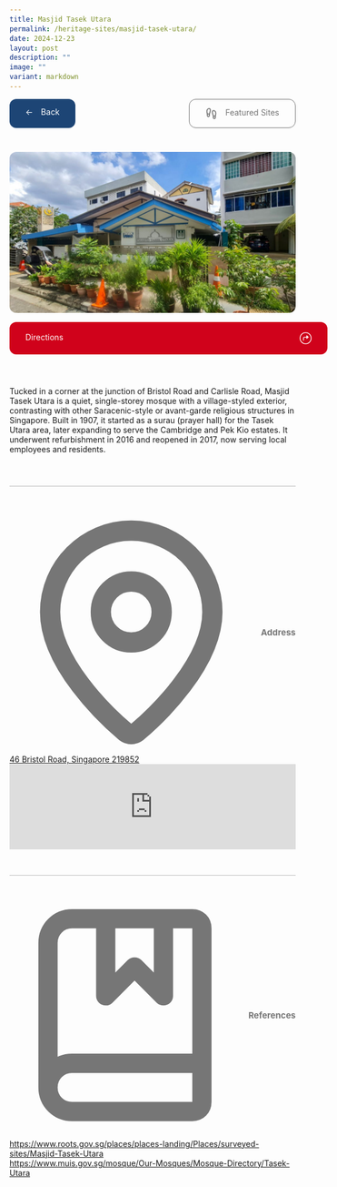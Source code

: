 ```yaml
---
title: Masjid Tasek Utara
permalink: /heritage-sites/masjid-tasek-utara/
date: 2024-12-23
layout: post
description: ""
image: ""
variant: markdown
---
```

<div class="content-container">
  <div class="detail-buttons">
    <a class="site-button back" href="/heritage-trail/cambridge-nc">
      <div>←</div>
      <div>Back</div>
    </a>
    <a class="site-button featured" href="/heritage-trail/featured-sites">
      <svg xmlns="http://www.w3.org/2000/svg" class="featured-icon" viewBox="0 0 24 24">
        <path d="M4,16v-2.4c0-2.1-1-3.1-1-5.6c0-2.7,1.5-6,4.5-6C9.4,2,10,3.8,10,5.5c0,3.1-2,5.7-2,8.7V16c0,1.1-0.9,2-2,2S4,17.1,4,16z" stroke-linejoin="round" stroke-linecap="round" stroke-width="2" stroke="currentColor" fill="none"></path>
        <path d="M20,20v-2.4c0-2.1,1-3.1,1-5.6c0-2.7-1.5-6-4.5-6C14.6,6,14,7.8,14,9.5c0,3.1,2,5.7,2,8.7V20c0,1.1,0.9,2,2,2S20,21.1,20,20z" stroke-linejoin="round" stroke-linecap="round" stroke-width="2" stroke="currentColor" fill="none"></path>
        <path d="M16,17h4" stroke-linejoin="round" stroke-linecap="round" stroke-width="2" stroke="currentColor" fill="none"></path>
        <path d="M4,13h4" stroke-linejoin="round" stroke-linecap="round" stroke-width="2" stroke="currentColor" fill="none"></path>
      </svg>
      <div>Featured Sites</div>
    </a>
  </div>
  <div class="site-media">
    <img class="site-image" alt="" loading="lazy" src="/images/masjid_tasek_utara.jpg">
    <a class="site-button directions" href="https://maps.app.goo.gl/8ozBDq2aWD4d7rKR9">
      <div>Directions</div>
      <svg class="directions-icon" xmlns="http://www.w3.org/2000/svg" fill="none" viewBox="0 0 655 655" height="655" width="655">
        <path fill="currentColor" d="M327.625 655C282.801 655 240.587 646.405 200.984 629.215C161.599 612.242 126.784 588.742 96.538 558.714C66.5097 528.468 42.9005 493.652 25.7104 454.267C8.73785 414.665 0.251587 372.451 0.251587 327.626C0.251587 282.801 8.73785 240.696 25.7104 201.312C42.9005 161.709 66.5097 126.894 96.538 96.8652C126.566 66.6193 161.273 43.0101 200.658 26.0376C240.26 8.84749 282.474 0.252441 327.299 0.252441C372.124 0.252441 414.338 8.84749 453.94 26.0376C493.543 43.0101 528.358 66.6193 558.386 96.8652C588.415 126.894 612.024 161.709 629.214 201.312C646.404 240.696 654.999 282.801 654.999 327.626C654.999 372.451 646.404 414.665 629.214 454.267C612.024 493.652 588.415 528.468 558.386 558.714C528.358 588.742 493.543 612.242 453.94 629.215C414.555 646.405 372.45 655 327.625 655ZM327.625 612.895C367.01 612.895 403.893 605.497 438.273 590.7C472.871 575.904 503.226 555.45 529.337 529.338C555.666 503.227 576.12 472.981 590.699 438.6C605.496 404.003 612.894 367.011 612.894 327.626C612.894 288.241 605.496 251.359 590.699 216.978C575.903 182.381 555.449 152.026 529.337 125.914C503.226 99.5852 472.871 79.1311 438.273 64.5522C403.893 49.7556 366.902 42.3573 327.299 42.3573C287.914 42.3573 250.923 49.7556 216.325 64.5522C181.945 79.1311 151.699 99.5852 125.587 125.914C99.6931 152.026 79.3479 182.381 64.5513 216.978C49.9724 251.359 42.6829 288.241 42.6829 327.626C42.6829 367.011 49.9724 404.003 64.5513 438.6C79.3479 472.981 99.8019 503.227 125.914 529.338C152.025 555.45 182.271 575.904 216.651 590.7C251.031 605.497 288.023 612.895 327.625 612.895ZM189.887 437.295V334.481C189.887 304.67 196.959 282.693 211.102 268.549C225.464 254.187 247.441 247.007 277.034 247.007H370.383V194.784C370.383 188.691 372.233 183.904 375.932 180.422C379.849 176.941 384.527 175.091 389.967 174.874C395.407 174.656 400.629 176.723 405.634 181.075L481.684 246.028C489.735 252.773 493.76 259.845 493.76 267.243C493.76 274.424 489.735 281.387 481.684 288.132L405.634 352.759C398.235 359.069 390.511 360.701 382.46 357.655C374.409 354.608 370.383 348.515 370.383 339.376V286.827L277.687 287.153C260.932 287.153 248.747 290.961 241.131 298.577C233.515 306.193 229.707 318.705 229.707 336.112V437.295C229.707 444.258 227.966 449.807 224.485 453.941C221.003 457.858 216.107 459.925 209.797 460.142C203.487 459.925 198.591 457.858 195.109 453.941C191.628 449.807 189.887 444.258 189.887 437.295Z"></path>
      </svg>
    </a>
  </div>
  <div>
    <p>
      Tucked in a corner at the junction of Bristol Road and Carlisle Road,
      Masjid Tasek Utara is a quiet, single-storey mosque with a village-styled
      exterior, contrasting with other Saracenic-style or avant-garde religious
      structures in Singapore. Built in 1907, it started as a surau (prayer
      hall) for the Tasek Utara area, later expanding to serve the Cambridge and
      Pek Kio estates. It underwent refurbishment in 2016 and reopened in 2017,
      now serving local employees and residents.
    </p>
  </div>
  <div class="separator"></div>
  <div class="detail-section">
    <div class="section-header-wrapper">
      <svg xmlns="http://www.w3.org/2000/svg" viewBox="0 0 24 24" class="icon">
        <path d="M20,10c0,5-5.5,10.2-7.4,11.8c-0.4,0.3-0.8,0.3-1.2,0C9.5,20.2,4,15,4,10c0-4.4,3.6-8,8-8S20,5.6,20,10" stroke-linejoin="round" stroke-linecap="round" stroke-width="2" stroke="currentColor" fill="none"></path>
        <circle r="3" cy="10" cx="12" stroke-linejoin="round" stroke-linecap="round" stroke-width="2" stroke="currentColor" fill="none"></circle>
      </svg>
      <div class="section-header">Address</div>
    </div>
    <a href="https://maps.app.goo.gl/8ozBDq2aWD4d7rKR9">46 Bristol Road, Singapore 219852</a>
    <div class="larger-map">
      <iframe loading="lazy" allowfullscreen="" style="border: 0" height="100%" width="100%" src="https://www.google.com/maps/embed?pb=!1m18!1m12!1m3!1d3988.7708972316123!2d103.8466314768067!3d1.3128999986746617!2m3!1f0!2f0!3f0!3m2!1i1024!2i768!4f13.1!3m3!1m2!1s0x31da19c3dc998f8b%3A0x8aafa1095fec1f34!2sMasjid%20Tasek%20Utara!5e0!3m2!1sen!2sjp!4v1729892546456!5m2!1sen!2sjp"></iframe>
    </div>
  </div>
  <div class="separator"></div>
  <div class="detail-section">
    <div class="section-header-wrapper">
      <svg xmlns="http://www.w3.org/2000/svg" viewBox="0 0 24 24" class="icon">
        <path d="M10,2v8l3-3l3,3V2" stroke-linejoin="round" stroke-linecap="round" stroke-width="2" stroke="currentColor" fill="none"></path>
        <path d="M4,19.5v-15C4,3.1,5.1,2,6.5,2H19c0.6,0,1,0.4,1,1v18c0,0.6-0.4,1-1,1H6.5C5.1,22,4,20.9,4,19.5S5.1,17,6.5,17H20" stroke-linejoin="round" stroke-linecap="round" stroke-width="2" stroke="currentColor" fill="none"></path>
      </svg>
      <div class="section-header">References</div>
    </div>
    <div class="reference-links">
      <p>
        <a rel="noopener noreferrer" target="_blank" href="https://www.roots.gov.sg/places/places-landing/Places/surveyed-sites/Masjid-Tasek-Utara">https://www.roots.gov.sg/places/places-landing/Places/surveyed-sites/Masjid-Tasek-Utara</a><br><a rel="noopener noreferrer" target="_blank" href="https://www.muis.gov.sg/mosque/Our-Mosques/Mosque-Directory/Tasek-Utara">https://www.muis.gov.sg/mosque/Our-Mosques/Mosque-Directory/Tasek-Utara</a>
      </p>
    </div>
  </div>
</div>

<style>
  /* Base Layout */
  .content-container {
    display: flex;
    flex: 1;
    flex-flow: column;
    grid-column-gap: 42px;
    grid-row-gap: 42px;
  }

  /* Common Section Styles */
  .section-header-wrapper {
    display: flex;
    align-items: center;
    grid-column-gap: 14px;
    grid-row-gap: 14px;
    color: #767676;
  }

  .section-header {
    font-size: 15px;
    font-weight: 700;
    line-height: 15px;
  }

  .highlights-section,
  .area-section {
    display: flex;
    flex-flow: column;
    grid-column-gap: 28px;
    grid-row-gap: 28px;
  }

  #area-icon,
  #highlights-icon,
  .directions-icon,
  .featured-icon {
    width: 21px;
    height: 21px;
  }

  /* Highlights Section */
  .featured-grid {
    display: grid;
    grid-template-columns: 1fr 1fr 1fr;
    grid-auto-columns: 1fr;
    grid-template-rows: auto;
    grid-column-gap: 28px;
    grid-row-gap: 28px;
  }

  .highlights-item {
    display: flex;
    flex-flow: column;
    grid-column-gap: 14px;
    grid-row-gap: 14px;
    color: #484848 !important;
    text-decoration: none !important;
    transition: opacity 0.2s;
    margin: 0 !important;
  }

  .highlights-item:hover {
    opacity: 0.8;
  }

  .highlights-image {
    width: 100%;
    aspect-ratio: 3 / 2;
    object-fit: cover;
    border-radius: 6px;
  }

  .highlight-info {
    display: flex;
    flex-flow: column;
    grid-column-gap: 4px;
    grid-row-gap: 4px;
    margin: 0 !important;
  }

  .highlight-name {
    font-size: 17px;
    font-weight: 700;
    line-height: 24px !important;
    margin: 0 !important;
  }

  .highlight-subheader {
    color: #767676;
    font-size: 15px;
    font-weight: 700;
    line-height: 15px !important;
    margin: 0 !important;
  }

  /* Area Section */
  .area-wrapper {
    display: flex;
    flex-direction: row;
    flex-wrap: wrap;
    grid-column-gap: 14px;
    grid-row-gap: 14px;
    width: 100% !important;
  }

  .area-badge {
    grid-column-gap: 14px;
    grid-row-gap: 14px;
    color: #fff !important;
    cursor: pointer;
    background-color: #d0021b;
    border-radius: 12px;
    justify-content: space-between;
    align-items: center !important;
    padding: 7px 14px;
    line-height: 24px !important;
    text-decoration: none;
    display: flex;
    position: relative;
    text-decoration: none !important;
    margin: 0 !important;
  }

  .area-badge:hover {
    background-color: #9d0214;
  }

  .area-badge-name {
    line-height: 0;
    margin: 0 !important;
  }

  .area-count {
    display: flex;
    justify-content: center;
    align-items: center;
    background-color: #fff;
    border-radius: 6px;
    color: #484848;
    font-size: 12px;
    line-height: 12px;
    padding: 3px 6px;
    height: 100%;
  }

  .area-heading {
    display: flex;
    width: 100%;
    margin: 0 !important;
    color: #484848 !important;
    font-weight: 700 !important;
  }

  .area-item {
    display: flex;
    flex-flow: column;
    grid-column-gap: 42px;
    grid-row-gap: 42px;
    border-bottom: 1px solid rgba(118, 118, 118, 0.5);
    padding-bottom: 42px;
  }

  .area-list {
    display: flex;
    flex-flow: column;
    grid-column-gap: 42px;
    grid-row-gap: 42px;
  }

  /* Site Components */
  .site-item {
    display: flex;
    flex-flow: column;
    grid-column-gap: 28px;
    grid-row-gap: 28px;
  }

  .site-media {
    display: flex;
    flex-flow: column;
    grid-column-gap: 16px;
    grid-row-gap: 16px;
    justify-content: center;
  }

  .site-image {
    width: 100%;
    aspect-ratio: 16 / 9;
    object-fit: cover;
    border-radius: 12px !important;
  }

  .site-map {
    height: 140px;
    border-radius: 12px;
    overflow: hidden;
  }

  .site-name {
    margin: 0 !important;
    font-size: 28px;
    font-weight: 700;
    line-height: 36px;
    text-decoration: none !important;
    color: #484848 !important;
  }

  .site-buttons {
    display: grid;
    grid-template-columns: 1fr 1fr;
    grid-template-rows: auto;
    grid-column-gap: 14px;
    grid-row-gap: 14px;
  }

  .site-button {
    display: inline-flex;
    width: fit-content;
    padding: 14px 28px;
    border-radius: 12px;
    text-decoration: none !important;
    transition: opacity 0.2s;
    cursor: pointer;
    justify-content: space-between;
    background-color: #d0021b;
    color: #fff !important;
    position: relative;
    margin: 0 !important;
    grid-column-gap: 14px;
    grid-row-gap: 14px;
  }

  .site-button:hover {
    background-color: #9d0214;
  }

  .site-button.directions {
    width: 100%;
    display: flex;
    padding: 18px 28px;
  }

  .site-description {
    margin: 0 !important;
  }

  .area-button {
    display: flex;
    color: #fff !important;
    padding: 18px 28px;
    background-color: #1d4575;
  }

  .area-button:hover {
    background-color: #132d4c;
  }

  .area-button strong {
    color: #fff !important;
  }

  /* Utilities */
  .separator {
    height: 1px;
    background-color: #767676;
    opacity: 0.5;
  }

  /* Media Queries */
  @media (max-width: 768px) {
    .featured-grid {
      grid-template-columns: 1fr 1fr;
    }
  }

  @media (max-width: 480px) {
    .featured-grid {
      grid-template-columns: 1fr;
    }

    .site-buttons {
      display: flex;
      flex-flow: column;
    }
  }

  .detail-buttons {
    display: flex;
    grid-column-gap: 14px;
    grid-row-gap: 14px;
    justify-content: space-between;
  }

  @media (max-width: 480px) {
    .detail-buttons {
      display: flex;
      flex-flow: column;
    }

    .detail-buttons {
      display: flex;
      flex-flow: column;
    }
  }
  .site-button.back {
    background-color: #1d4575;
  }

  .site-button.back:hover {
    background-color: #132d4c;
  }

  .site-button.featured {
    display: flex;
    justify-content: space-between;
    color: #767676 !important;
    background-color: transparent;
    border: 1px solid #767676;
  }

  .site-button.featured:hover {
    color: #fff !important;
    background-color: #767676;
  }
</style>

